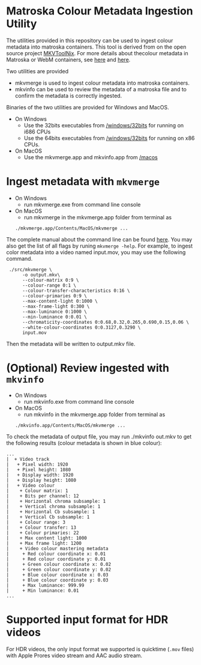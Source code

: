 # Matroska Colour Metadata Ingestion Utility

The utilities provided in this repository can be used to ingest colour metadata into matroska containers. This tool is derived from on the open source project [MKVToolNix](https://github.com/mbunkus/mkvtoolnix). 
For more details about thecolour metadata in Matroska or WebM containers, 
see [here](http://www.webmproject.org/docs/container/#location-of-the-colour-element-in-an-mkv-file)
and [here](http://www.webmproject.org/docs/container/#colour).

Two utilities are provided
* mkvmerge is used to ingest colour metadata into matroska containers.
* mkvinfo can be used to review the metadata of a matroska file and to confirm the metadata is correctly ingested.

Binaries of the two utilities are provided for Windows and MacOS.
* On Windows
  * Use the 32bits executables from [/windows/32bits](/windows/32bits) for running on i686 CPUs
  * Use the 64bits executables from [/windows/32bits](/windows/64bits) for running on x86 CPUs.
* On MacOS
  * Use the mkvmerge.app and mkvinfo.app from [/macos](/macos) 

# Ingest metadata with `mkvmerge` 
* On Windows
  * run mkvmerge.exe from command line console
* On MacOS
  * run mkvmerge in the mkvmerge.app folder from terminal as
  ```
  ./mkvmerge.app/Contents/MacOS/mkvmerge ...
  ```
The complete manual about the command line can be found [here](https://mkvtoolnix.download/doc/mkvmerge.html).
You may also get the list of all flags by runing `mkvmerge -help`. 
For example, to ingest color metadata into a video named input.mov, you may use the following command.
```shell
 ./src/mkvmerge \
      -o output.mkv\
      --colour-matrix 0:9 \
      --colour-range 0:1 \
      --colour-transfer-characteristics 0:16 \
      --colour-primaries 0:9 \
      --max-content-light 0:1000 \
      --max-frame-light 0:300 \
      --max-luminance 0:1000 \
      --min-luminance 0:0.01 \
      --chromaticity-coordinates 0:0.68,0.32,0.265,0.690,0.15,0.06 \
      --white-colour-coordinates 0:0.3127,0.3290 \
      input.mov 
```
Then the metadata will be written to output.mkv file. 


# (Optional) Review ingested with `mkvinfo` 
* On Windows
  * run mkvinfo.exe from command line console
* On MacOS
  * run mkvinfo in the mkvmerge.app folder from terminal as
  ```
  ./mkvinfo.app/Contents/MacOS/mkvmerge ...
  ```
To check the metadata of output file, you may run ./mkvinfo out.mkv to get the following results (colour metadata is shown in blue colour):
```
...
|  + Video track
|   + Pixel width: 1920
|   + Pixel height: 1080
|   + Display width: 1920
|   + Display height: 1080
|   + Video colour
|    + Colour matrix: 1
|    + Bits per channel: 12
|    + Horizontal chroma subsample: 1
|    + Vertical chroma subsample: 1
|    + Horizontal Cb subsample: 1
|    + Vertical Cb subsample: 1
|    + Colour range: 3
|    + Colour transfer: 13
|    + Colour primaries: 22
|    + Max content light: 1000
|    + Max frame light: 1200
|    + Video colour mastering metadata
|     + Red colour coordinate x: 0.01
|     + Red colour coordinate y: 0.01
|     + Green colour coordinate x: 0.02
|     + Green colour coordinate y: 0.02
|     + Blue colour coordinate x: 0.03
|     + Blue colour coordinate y: 0.03
|     + Max luminance: 999.99
|     + Min luminance: 0.01
...
```
# Supported input format for HDR videos
For HDR videos, the only input format we supported is quicktime (`.mov` files) with 
Apple Prores video stream and AAC audio stream.
